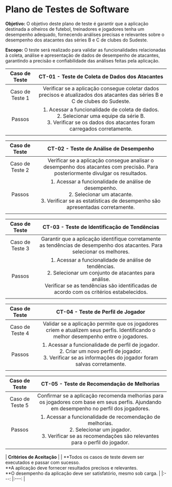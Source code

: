 # Plano de Testes de Software

**Objetivo:**
O objetivo deste plano de teste é garantir que a aplicação destinada a olheiros de futebol, treinadores e jogadores tenha um desempenho adequado, fornecendo análises precisas e relevantes sobre o desempenho dos atacantes das séries B e C de clubes do Sudeste.

**Escopo:**
O teste será realizado para validar as funcionalidades relacionadas à coleta, análise e apresentação de dados de desempenho de atacantes, garantindo a precisão e confiabilidade das análises feitas pela aplicação.

| **Caso de Teste** 	| **CT-01 - Teste de Coleta de Dados dos Atacantes** 	|
|:---:	|:---:	|
|	Caso de Teste 1	| Verificar se a aplicação consegue coletar dados precisos e atualizados dos atacantes das séries B e C de clubes do Sudeste. |
| Passos 	| 1. Acessar a funcionalidade de coleta de dados. <br> 2. Selecionar uma equipe da série B. <br> 3. Verificar se os dados dos atacantes foram carregados corretamente. |
|  	|  	|

| **Caso de Teste** 	| **CT-02 - Teste de Análise de Desempenho** 	|
|:---:	|:---:	|
|	Caso de Teste 2	| Verificar se a aplicação consegue analisar o desempenho dos atacantes com precisão. Para posteriormente divulgar os resultados. |
| Passos 	| 1. Acessar a funcionalidade de análise de desempenho. <br> 2. Selecionar um atacante. <br> 3. Verificar se as estatísticas de desempenho são apresentadas corretamente. |
|  	|  	|

| **Caso de Teste** 	| **CT-03 - Teste de Identificação de Tendências** 	|
|:---:	|:---:	|
|	Caso de Teste 3	| Garantir que a aplicação identifique corretamente as tendências de desempenho dos atacantes. Para selecionar os melhores.  |
| Passos 	| 1. Acessar a funcionalidade de análise de tendências. <br> 2. Selecionar um conjunto de atacantes para análise. <br> Verificar se as tendências são identificadas de acordo com os critérios estabelecidos. |
|  	|  	|

| **Caso de Teste** 	| **CT-04 - Teste de Perfil de Jogador** 	|
|:---:	|:---:	|
|	Caso de Teste 4	| Validar se a aplicação permite que os jogadores criem e atualizem seus perfis. Identificando o melhor desempenho entre o jogadores.  |
| Passos 	| 1. Acessar a funcionalidade de perfil de jogador. <br> 2. Criar um novo perfil de jogador. <br> 3. Verificar se as informações do jogador foram salvas corretamente. |
|  	|  	|

| **Caso de Teste** 	| **CT-05 - Teste de Recomendação de Melhorias** 	|
|:---:	|:---:	|
|	Caso de Teste 5	| Confirmar se a aplicação recomenda melhorias para os jogadores com base em seus perfis. Ajundando em desempenho no perfil dos jogadores.  |
| Passos 	| 1. Acessar a funcionalidade de recomendação de melhorias. <br> 2. Selecionar um jogador. <br> 3. Verificar se as recomendações são relevantes para o perfil do jogador. |
|  	|  	|

| **Critérios de Aceitação** 	|
|	**Todos os casos de teste devem ser executados e passar com sucesso. <br> **A aplicação deve fornecer resultados precisos e relevantes. <br> **O desempenho da aplicação deve ser satisfatório, mesmo sob carga.  |
|:---:	|:---:	|
